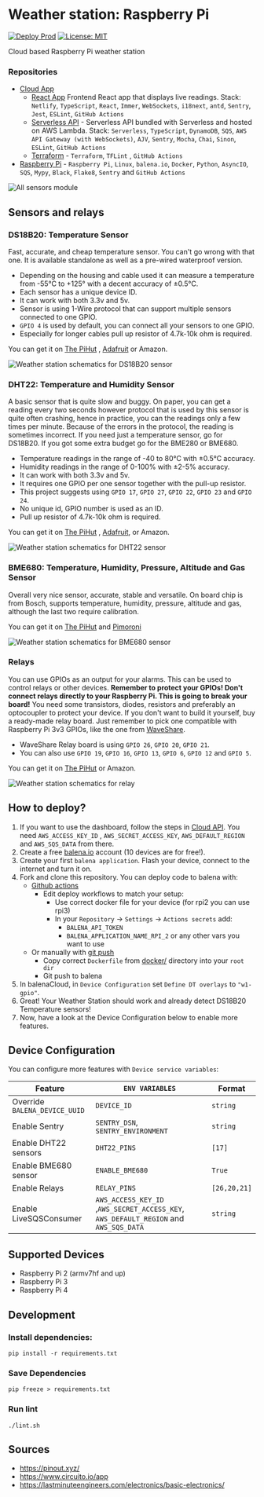 # Weather station: Raspberry Pi

[![Deploy Prod](https://github.com/bartoszadamczyk/weather-station-rpi/actions/workflows/deploy_prod.yml/badge.svg?branch=main)](https://github.com/bartoszadamczyk/weather-station-rpi/actions/workflows/deploy_prod.yml)
[![License: MIT](https://img.shields.io/github/license/bartoszadamczyk/weather-station-rpi)](https://github.com/bartoszadamczyk/weather-station-rpi/blob/main/LICENSE)

Cloud based Raspberry Pi weather station

### Repositories

- [Cloud App](https://github.com/bartoszadamczyk/weather-station-cloud)
    - [React App](https://github.com/bartoszadamczyk/weather-station-cloud/app) Frontend React app that displays live
      readings. Stack: `Netlify`, `TypeScript`, `React`, `Immer`, `WebSockets`, `i18next`, `antd`, `Sentry`, `Jest`,
      `ESLint`, `GitHub Actions`
    - [Serverless API](https://github.com/bartoszadamczyk/weather-station-cloud/serverless) - Serverless API bundled
      with Serverless and hosted on AWS Lambda. Stack: `Serverless`, `TypeScript`, `DynamoDB`, `SQS`,
      `AWS API Gateway (with WebSockets)`, `AJV`, `Sentry`, `Mocha`, `Chai`, `Sinon`, `ESLint`, `GitHub Actions`
    - [Terraform](https://github.com/bartoszadamczyk/weather-station-cloud/terraform) - `Terraform`, `TFLint`
      , `GitHub Actions`
- [Raspberry Pi](https://github.com/bartoszadamczyk/weather-station-rpi) - `Raspberry Pi`, `Linux`, `balena.io`, 
  `Docker`, `Python`, `AsyncIO`, `SQS`, `Mypy`, `Black`, `Flake8`, `Sentry` and `GitHub Actions`

![All sensors module](docs/all-sensors-module.jpg)

## Sensors and relays

### DS18B20: Temperature Sensor

Fast, accurate, and cheap temperature sensor. You can't go wrong with that one. It is available standalone as well as a
pre-wired waterproof version.

- Depending on the housing and cable used it can measure a temperature from -55°C to +125° with a decent accuracy of
  ±0.5°C.
- Each sensor has a unique device ID.
- It can work with both 3.3v and 5v.
- Sensor is using 1-Wire protocol that can support multiple sensors connected to one GPIO.
- `GPIO 4` is used by default, you can connect all your sensors to one GPIO.
- Especially for longer cables pull up resistor of 4.7k-10k ohm is required.

You can get it on [The PiHut](https://thepihut.com/products/waterproof-ds18b20-digital-temperature-sensor-extras)
, [Adafruit](https://www.adafruit.com/product/381) or Amazon.

![Weather station schematics for DS18B20 sensor](docs/weather-station-schematics-DS18B20.svg)

### DHT22: Temperature and Humidity Sensor

A basic sensor that is quite slow and buggy. On paper, you can get a reading every two seconds however protocol that is
used by this sensor is quite often crashing, hence in practice, you can the readings only a few times per minute.
Because of the errors in the protocol, the reading is sometimes incorrect. If you need just a temperature sensor, go for
DS18B20. If you got some extra budget go for the BME280 or BME680.

- Temperature readings in the range of -40 to 80°C with ±0.5°C accuracy.
- Humidity readings in the range of 0-100% with ±2-5% accuracy.
- It can work with both 3.3v and 5v.
- It requires one GPIO per one sensor together with the pull-up resistor.
- This project suggests using `GPIO 17`, `GPIO 27`, `GPIO 22`, `GPIO 23` and `GPIO 24`.
- No unique id, GPIO number is used as an ID.
- Pull up resistor of 4.7k-10k ohm is required.

You can get it on [The PiHut](https://thepihut.com/products/dht22-temperature-humidity-sensor-extras)
, [Adafruit](https://www.adafruit.com/product/385), or Amazon.

![Weather station schematics for DHT22 sensor](docs/weather-station-schematics-DHT22.svg)

### BME680: Temperature, Humidity, Pressure, Altitude and Gas Sensor

Overall very nice sensor, accurate, stable and versatile. On board chip is from Bosch, supports temperature, humidity,
pressure, altitude and gas, although the last two require calibration.

You can get it
on [The PiHut](https://thepihut.com/products/adafruit-bme680-temperature-humidity-pressure-and-gas-sensor-ada3660)
and [Pimoroni](https://shop.pimoroni.com/products/bme680-breakout)

![Weather station schematics for BME680 sensor](docs/weather-station-schematics-BME680.svg)

### Relays

You can use GPIOs as an output for your alarms. This can be used to control relays or other devices. **Remember to
protect your GPIOs! Don't connect relays directly to your Raspberry Pi. This is going to break your board!** You need
some transistors, diodes, resistors and preferably an optocoupler to protect your device. If you don't want to build it
yourself, buy a ready-made relay board. Just remember to pick one compatible with Raspberry Pi 3v3 GPIOs, like the one
from [WaveShare](https://www.waveshare.com/wiki/RPi_Relay_Board).

- WaveShare Relay board is using `GPIO 26`, `GPIO 20`, `GPIO 21`.
- You can also use `GPIO 19`, `GPIO 16`, `GPIO 13`, `GPIO 6`, `GPIO 12` and `GPIO 5`.

You can get it on [The PiHut](https://thepihut.com/products/raspberry-pi-relay-board) or Amazon.

![Weather station schematics for relay](docs/weather-station-schematics-relay.svg)

## How to deploy?

1. If you want to use the dashboard, follow the steps
   in [Cloud API](https://github.com/bartoszadamczyk/weather-station-cloud). You need `AWS_ACCESS_KEY_ID`
   , `AWS_SECRET_ACCESS_KEY`, `AWS_DEFAULT_REGION` and `AWS_SQS_DATA` from there.
2. Create a free [balena.io](balena.io) account (10 devices are for free!).
3. Create your first `balena application`. Flash your device, connect to the internet and turn it on.
4. Fork and clone this repository. You can deploy code to balena with:
    - [Github actions](./.github/workflows)
        - Edit deploy workflows to match your setup:
            - Use correct docker file for your device (for rpi2 you can use rpi3)
            - In your `Repository` -> `Settings` -> `Actions secrets` add:
                - `BALENA_API_TOKEN`
                - `BALENA_APPLICATION_NAME_RPI_2` or any other vars you want to use
    - Or manually with [git push](https://www.balena.io/docs/learn/deploy/deployment/#git-push)
        - Copy correct `Dockerfile` from [docker/](docker) directory into your `root dir`
        - Git push to balena
5. In balenaCloud, in `Device Configuration` set `Define DT overlays` to `"w1-gpio"`.
5. Great! Your Weather Station should work and already detect DS18B20 Temperature sensors!
6. Now, have a look at the Device Configuration below to enable more features.

## Device Configuration

You can configure more features with `Device service variables`:

| Feature                       | `ENV VARIABLES`                                                                       | Format       |
|-------------------------------|---------------------------------------------------------------------------------------|--------------|
| Override `BALENA_DEVICE_UUID` | `DEVICE_ID`                                                                           | `string`     |
| Enable Sentry                 | `SENTRY_DSN`, `SENTRY_ENVIRONMENT`                                                    | `string`     |
| Enable DHT22 sensors          | `DHT22_PINS`                                                                          | `[17]`       |
| Enable BME680 sensor          | `ENABLE_BME680`                                                                       | `True`       |
| Enable Relays                 | `RELAY_PINS`                                                                          | `[26,20,21]` |
| Enable LiveSQSConsumer        | `AWS_ACCESS_KEY_ID` ,`AWS_SECRET_ACCESS_KEY`, `AWS_DEFAULT_REGION` and `AWS_SQS_DATA` | `string`     |

## Supported Devices

- Raspberry Pi 2 (armv7hf and up)
- Raspberry Pi 3
- Raspberry Pi 4

## Development

### Install dependencies:

```shell
pip install -r requirements.txt
```

### Save Dependencies

```shell
pip freeze > requirements.txt
```

### Run lint

```shell
./lint.sh
```

## Sources

- https://pinout.xyz/
- https://www.circuito.io/app
- https://lastminuteengineers.com/electronics/basic-electronics/


